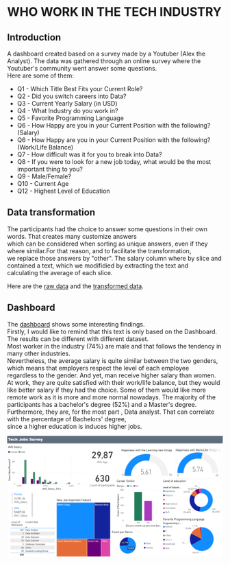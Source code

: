 # WHO WORK IN THE TECH INDUSTRY

## Introduction
A dashboard created based on a survey made by a Youtuber (Alex the Analyst).
The data was gathered through an online survey where the Youtuber's community went answer some questions.<br>
Here are some of them:
* Q1 - Which Title Best Fits your Current Role?	
* Q2 - Did you switch careers into Data?	
* Q3 - Current Yearly Salary (in USD)	
* Q4 - What Industry do you work in?	
* Q5 - Favorite Programming Language	
* Q6 - How Happy are you in your Current Position with the following? (Salary)	
* Q6 - How Happy are you in your Current Position with the following? (Work/Life Balance)		
* Q7 - How difficult was it for you to break into Data?	
* Q8 - If you were to look for a new job today, what would be the most important thing to you?	
* Q9 - Male/Female?	
* Q10 - Current Age
* Q12 - Highest Level of Education

 ## Data transformation
  The participants had the choice to answer some questions in their own words. That creates many customize answers <br>
  which can be considered when sorting as unique answers, even if they where similar.For that reason, and to facilitate the transformation,<br>
  we replace those answers by "other". The salary column where by slice and contained a text, which we modifidied by extracting the text and<br>
  calculating the average of each slice.

  Here are the [raw data](https://github.com/Rasoir-genereux/Project_2/blob/main/Project_2/Raw_data.xlsx) and the 
  [transformed data](https://github.com/Rasoir-genereux/Project_2/blob/main/Project_2/Transformed_data.xlsx).

 ## Dashboard
  
  The [dashboard](/Project_2/Dashboard.pbix) shows some interesting findings. <br>
  Firstly, I would like to remind that this text is only based on the Dashboard. The results can be different with different dataset.<br>
  Most worker in the industry (74%) are male and that follows the tendency in many other industries.<br>
  Nevertheless, the average salary is quite similar between the two genders, which means that employers respect the level of each employee <br> 
  regardless to the gender. And yet, man receive higher salary than women.
  At work, they are quite satisfied with their work/life balance, but they would like better salary if they had the choice.
  Some of them would like more remote work as it is more and more normal nowadays. The majority of the  participants has a bachelor's degree (52%)
  and a Master's degree. Furthermore, they are, for the most part , Data analyst. That can correlate with the percentage of Bachelors' degree, <br>
  since a higher education is induces higher jobs.

  
  ![](Project_2/Dashboard.png)
  




